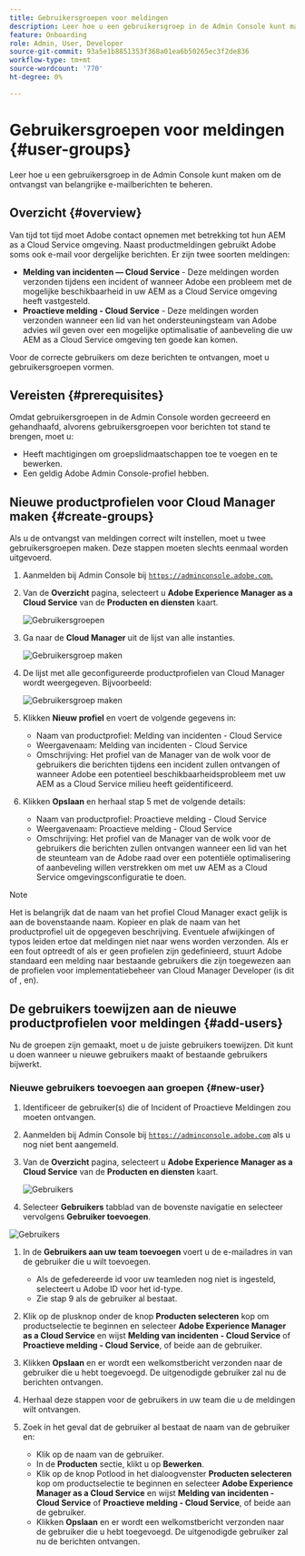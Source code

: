 ```yaml
---
title: Gebruikersgroepen voor meldingen
description: Leer hoe u een gebruikersgroep in de Admin Console kunt maken om de ontvangst van belangrijke e-mailberichten te beheren.
feature: Onboarding
role: Admin, User, Developer
source-git-commit: 93a5e1b8851353f368a01ea6b50265ec3f2de836
workflow-type: tm+mt
source-wordcount: '770'
ht-degree: 0%

---
```



# Gebruikersgroepen voor meldingen {#user-groups}

Leer hoe u een gebruikersgroep in de Admin Console kunt maken om de ontvangst van belangrijke e-mailberichten te beheren.

## Overzicht {#overview}

Van tijd tot tijd moet Adobe contact opnemen met betrekking tot hun AEM as a Cloud Service omgeving. Naast productmeldingen gebruikt Adobe soms ook e-mail voor dergelijke berichten. Er zijn twee soorten meldingen:

* **Melding van incidenten — Cloud Service** - Deze meldingen worden verzonden tijdens een incident of wanneer Adobe een probleem met de mogelijke beschikbaarheid in uw AEM as a Cloud Service omgeving heeft vastgesteld.
* **Proactieve melding - Cloud Service** - Deze meldingen worden verzonden wanneer een lid van het ondersteuningsteam van Adobe advies wil geven over een mogelijke optimalisatie of aanbeveling die uw AEM as a Cloud Service omgeving ten goede kan komen.

Voor de correcte gebruikers om deze berichten te ontvangen, moet u gebruikersgroepen vormen.

## Vereisten {#prerequisites}

Omdat gebruikersgroepen in de Admin Console worden gecreeerd en gehandhaafd, alvorens gebruikersgroepen voor berichten tot stand te brengen, moet u:

* Heeft machtigingen om groepslidmaatschappen toe te voegen en te bewerken.
* Een geldig Adobe Admin Console-profiel hebben.

## Nieuwe productprofielen voor Cloud Manager maken {#create-groups}

Als u de ontvangst van meldingen correct wilt instellen, moet u twee gebruikersgroepen maken. Deze stappen moeten slechts eenmaal worden uitgevoerd.

1. Aanmelden bij Admin Console bij [`https://adminconsole.adobe.com`.](https://adminconsole.adobe.com)

1. Van de **Overzicht** pagina, selecteert u **Adobe Experience Manager as a Cloud Service** van de **Producten en diensten** kaart.

   ![Gebruikersgroepen](assets/products_services.png)

1. Ga naar de **Cloud Manager** uit de lijst van alle instanties.

   ![Gebruikersgroep maken](assets/cloud_manager_instance.png)

1. De lijst met alle geconfigureerde productprofielen van Cloud Manager wordt weergegeven. Bijvoorbeeld:

   ![Gebruikersgroep maken](assets/cloud_manager_profiles.png)

1. Klikken **Nieuw profiel** en voert de volgende gegevens in:

   * Naam van productprofiel: Melding van incidenten - Cloud Service
   * Weergavenaam: Melding van incidenten - Cloud Service
   * Omschrijving: Het profiel van de Manager van de wolk voor de gebruikers die berichten tijdens een incident zullen ontvangen of wanneer Adobe een potentieel beschikbaarheidsprobleem met uw AEM as a Cloud Service milieu heeft geïdentificeerd.

1. Klikken **Opslaan** en herhaal stap 5 met de volgende details:

   * Naam van productprofiel: Proactieve melding - Cloud Service
   * Weergavenaam: Proactieve melding - Cloud Service
   * Omschrijving: Het profiel van de Manager van de wolk voor de gebruikers die berichten zullen ontvangen wanneer een lid van het de steunteam van de Adobe raad over een potentiële optimalisering of aanbeveling willen verstrekken om met uw AEM as a Cloud Service omgevingsconfiguratie te doen.

>[!NOTE]
>
>Het is belangrijk dat de naam van het profiel Cloud Manager exact gelijk is aan de bovenstaande naam. Kopieer en plak de naam van het productprofiel uit de opgegeven beschrijving. Eventuele afwijkingen of typos leiden ertoe dat meldingen niet naar wens worden verzonden. Als er een fout optreedt of als er geen profielen zijn gedefinieerd, stuurt Adobe standaard een melding naar bestaande gebruikers die zijn toegewezen aan de profielen voor implementatiebeheer van Cloud Manager Developer (is dit of , en).

## De gebruikers toewijzen aan de nieuwe productprofielen voor meldingen {#add-users}

Nu de groepen zijn gemaakt, moet u de juiste gebruikers toewijzen. Dit kunt u doen wanneer u nieuwe gebruikers maakt of bestaande gebruikers bijwerkt.

### Nieuwe gebruikers toevoegen aan groepen {#new-user}

1. Identificeer de gebruiker(s) die of Incident of Proactieve Meldingen zou moeten ontvangen.

1. Aanmelden bij Admin Console bij [`https://adminconsole.adobe.com`](https://adminconsole.adobe.com) als u nog niet bent aangemeld.

1. Van de **Overzicht** pagina, selecteert u **Adobe Experience Manager as a Cloud Service** van de **Producten en diensten** kaart.

   ![Gebruikers](assets/product_services.png)

1. Selecteer **Gebruikers** tabblad van de bovenste navigatie en selecteer vervolgens **Gebruiker toevoegen**.

![Gebruikers](assets/cloud_manager_add_user.png)

1. In de **Gebruikers aan uw team toevoegen** voert u de e-mailadres in van de gebruiker die u wilt toevoegen.

   * Als de gefedereerde id voor uw teamleden nog niet is ingesteld, selecteert u Adobe ID voor het id-type.
   * Zie stap 9 als de gebruiker al bestaat.

1. Klik op de plusknop onder de knop **Producten selecteren** kop om productselectie te beginnen en selecteer **Adobe Experience Manager as a Cloud Service** en wijst **Melding van incidenten - Cloud Service** of **Proactieve melding - Cloud Service**, of beide aan de gebruiker.

1. Klikken **Opslaan** en er wordt een welkomstbericht verzonden naar de gebruiker die u hebt toegevoegd. De uitgenodigde gebruiker zal nu de berichten ontvangen.

1. Herhaal deze stappen voor de gebruikers in uw team die u de meldingen wilt ontvangen.

1. Zoek in het geval dat de gebruiker al bestaat de naam van de gebruiker en:

   * Klik op de naam van de gebruiker.
   * In de **Producten** sectie, klikt u op **Bewerken**.
   * Klik op de knop Potlood in het dialoogvenster **Producten selecteren** kop om productselectie te beginnen en selecteer **Adobe Experience Manager as a Cloud Service** en wijst **Melding van incidenten - Cloud Service** of **Proactieve melding - Cloud Service**, of beide aan de gebruiker.
   * Klikken **Opslaan** en er wordt een welkomstbericht verzonden naar de gebruiker die u hebt toegevoegd. De uitgenodigde gebruiker zal nu de berichten ontvangen.
